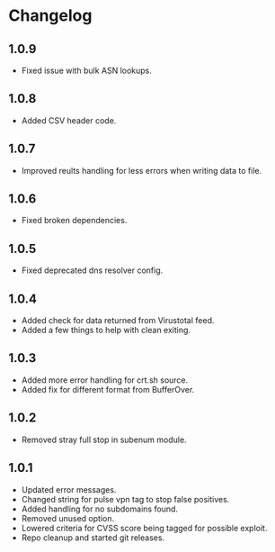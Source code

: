 # Changelog 

## 1.0.9
- Fixed issue with bulk ASN lookups.

## 1.0.8
- Added CSV header code.

## 1.0.7
- Improved reults handling for less errors when writing data to file.

## 1.0.6
- Fixed broken dependencies.

## 1.0.5
- Fixed deprecated dns resolver config.

## 1.0.4
- Added check for data returned from Virustotal feed.
- Added a few things to help with clean exiting.

## 1.0.3
- Added more error handling for crt.sh source.
- Added fix for different format from BufferOver.

## 1.0.2 
- Removed stray full stop in subenum module. 

## 1.0.1
- Updated error messages. 
- Changed string for pulse vpn tag to stop false positives. 
- Added handling for no subdomains found. 
- Removed unused option. 
- Lowered criteria for CVSS score being tagged for possible exploit. 
- Repo cleanup and started git releases.
